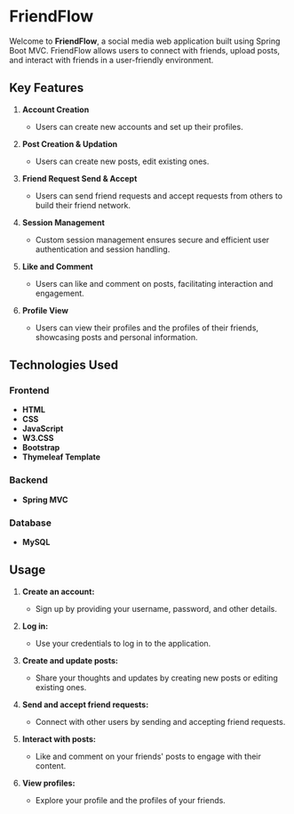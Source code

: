 # FriendFlow

Welcome to **FriendFlow**, a social media web application built using Spring Boot MVC. FriendFlow allows users to connect with friends, upload posts, and interact with friends in a user-friendly environment.

## Key Features

1. **Account Creation**
   - Users can create new accounts and set up their profiles.
   
2. **Post Creation & Updation**
   - Users can create new posts, edit existing ones.
   
3. **Friend Request Send & Accept**
   - Users can send friend requests and accept requests from others to build their friend network.
   
4. **Session Management**
   - Custom session management ensures secure and efficient user authentication and session handling.
   
5. **Like and Comment**
   - Users can like and comment on posts, facilitating interaction and engagement.
   
6. **Profile View**
   - Users can view their profiles and the profiles of their friends, showcasing posts and personal information.

## Technologies Used

### Frontend
- **HTML**
- **CSS**
- **JavaScript**
- **W3.CSS**
- **Bootstrap**
- **Thymeleaf Template**

### Backend
- **Spring MVC**

### Database
- **MySQL**

## Usage
1. **Create an account:**
   - Sign up by providing your username, password, and other details.
    
2. **Log in:**
   - Use your credentials to log in to the application.

3. **Create and update posts:**
   - Share your thoughts and updates by creating new posts or editing existing ones.

4. **Send and accept friend requests:**
   - Connect with other users by sending and accepting friend requests.

5. **Interact with posts:**
   - Like and comment on your friends' posts to engage with their content.

6. **View profiles:**
   - Explore your profile and the profiles of your friends.
